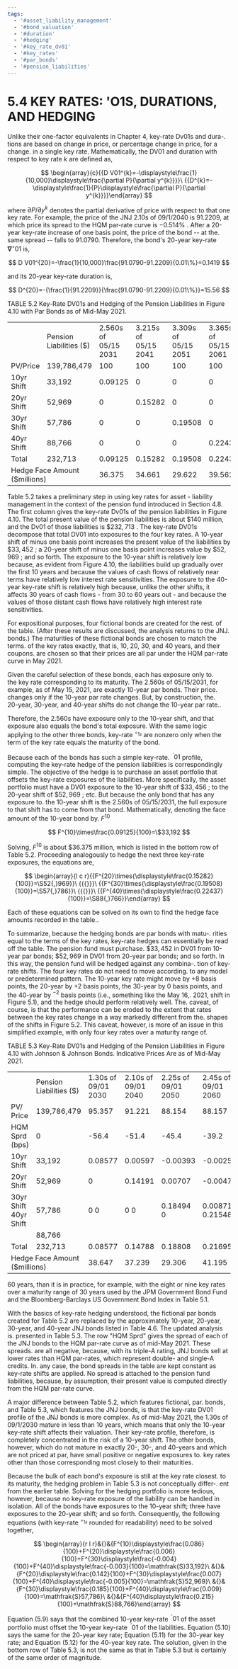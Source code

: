 ```yaml
---
tags:
  - '#asset_liability_management'
  - '#bond_valuation'
  - '#duration'
  - '#hedging'
  - '#key_rate_dv01'
  - '#key_rates'
  - '#par_bonds'
  - '#pension_liabilities'
---
```

# 5.4 KEY RATES: 'O1S, DURATIONS, AND HEDGING  

Unlike their one-factor equivalents in Chapter 4, key-rate Dv01s and dura-. tions are based on change in price, or percentage change in price, for a change. in a single key rate. Mathematically, the DV01 and duration with respect to key rate $k$ are defined as,  

$$
\begin{array}{c}{{D V01^{k}=-\displaystyle\frac{1}{10,000}\displaystyle\frac{\partial P}{\partial y^{k}}}}\ {{D^{k}=-\displaystyle\frac{1}{P}\displaystyle\frac{\partial P}{\partial y^{k}}}}\end{array}
$$  

where $\partial P/\partial y^{k}$ denotes the partial derivative of price with respect to that one key rate. For example, the price of the JNJ 2.10s of 09/1/2040 is 91.2209, at which price its spread to the HQM par-rate curve is $-0.514\%$ . After a 20-year key-rate increase of one basis point, the price of the bond -- at the. same spread -- falls to 91.0790. Therefore, the bond's 20-year key-rate $\mathbf{\nabla}^{\circ}01$ is,  

$$
D V01^{20}=-\frac{1}{10,000}\frac{91.0790-91.2209}{0.01\%}=0.1419
$$  

and its 20-year key-rate duration is,  

$$
D^{20}=-{\frac{1}{91.2209}}{\frac{91.0790-91.2209}{0.01\%}}=15.56
$$  

TABLE 5.2 Key-Rate DV01s and Hedging of the Pension Liabilities in Figure 4.10 with Par Bonds as of Mid-May 2021.   


<html><body><table><tr><td></td><td>Pension Liabilities ($)</td><td>2.560s of 05/15 2031</td><td>3.215s of 05/15 2041</td><td>3.309s of 05/15 2051</td><td>3.365s of 05/15 2061</td></tr><tr><td>PV/Price</td><td>139,786,479</td><td>100</td><td>100</td><td>100</td><td>100</td></tr><tr><td>10yr Shift</td><td>33,192</td><td>0.09125</td><td>0</td><td>0</td><td>0</td></tr><tr><td>20yr Shift</td><td>52,969</td><td>0</td><td>0.15282</td><td>0</td><td>0</td></tr><tr><td>30yr Shift</td><td>57,786</td><td>0</td><td>0</td><td>0.19508</td><td>0</td></tr><tr><td>40yr Shift</td><td>88,766</td><td>0</td><td>0</td><td>0</td><td>0.22437</td></tr><tr><td>Total</td><td>232,713</td><td>0.09125</td><td>0.15282</td><td>0.19508</td><td>0.22437</td></tr><tr><td colspan="2">Hedge Face Amount ($millions)</td><td>36.375</td><td>34.661</td><td>29.622</td><td>39.562</td></tr></table></body></html>  

Table 5.2 takes a preliminary step in using key rates for asset - liability management in the context of the pension fund introduced in Section 4.8. The first column gives the key-rate Dv01s of the pension liabilities in Figure 4.10. The total present value of the pension liabilities is about $\$140$ million, and the Dv01 of those liabilities is $\$232,713$ . The key-rate DV01s decompose that total DV01 into exposures to the four key rates. A 10-year shift of minus one basis point increases the present value of the liabilities by $\$33,452$ ; a 20-year shift of minus one basis point increases value by $\$52,969$ ; and so forth. The exposure to the 10-year shift is relatively low because, as evident from Figure 4.10, the liabilities build up gradually over the first 10 years and because the values of cash flows of relatively near terms have relatively low interest rate sensitivities. The exposure to the 40-year key-rate shift is relatively high because, unlike the other shifts, it affects 30 years of cash flows - from 30 to 60 years out - and because the values of those distant cash flows have relatively high interest rate sensitivities.  

For expositional purposes, four fictional bonds are created for the rest. of the table. (After these results are discussed, the analysis returns to the JNJ. bonds.) The maturities of these fictional bonds are chosen to match the terms. of the key rates exactly, that is, 10, 20, 30, and 40 years, and their coupons. are chosen so that their prices are all par under the HQM par-rate curve in May 2021.  

Given the careful selection of these bonds, each has exposure only to.   
the key rate corresponding to its maturity. The 2.560s of 05/15/2031, for   
example, as of May 15, 2021, are exactly 10-year par bonds. Their price.   
changes only if the 10-year par rate changes. But, by construction, the.   
20-year, 30-year, and 40-year shifts do not change the 10-year par rate..  

Therefore, the 2.560s have exposure only to the 10-year shift, and that exposure also equals the bond's total exposure. With the same logic applying to the other three bonds, key-rate $^{\circ_{1s}}$ are nonzero only when the term of the key rate equals the maturity of the bond.  

Because each of the bonds has such a simple key-rate. $^{\ '}01$ profile, computing the key-rate hedge of the pension liabilities is correspondingly simple. The objective of the hedge is to purchase an asset portfolio that offsets the key-rate exposures of the liabilities. More specifically, the asset portfolio must have a DV01 exposure to the 10-year shift of $\$33,456$ ; to the 20-year shift of $\$52,969$ ; etc. But because the only bond that has any exposure to. the 10-year shift is the 2.560s of 05/15/2031, the full exposure to that shift has to come from that bond. Mathematically, denoting the face amount of the 10-year bond by. $F^{10}$  

$$
F^{10}\times\frac{0.09125}{100}=\$33,192
$$  

Solving, $F^{10}$ is about $\$36.375$ million, which is listed in the bottom row of Table 5.2. Proceeding analogously to hedge the next three key-rate exposures, the equations are,  

$$
\begin{array}{l c r}{{F^{20}\times{\displaystyle\frac{0.15282}{100}}=\S52{,}969}}\ {{{}}}\ {{F^{30}\times{\displaystyle\frac{0.19508}{100}}=\S57{,}786}}\ {{{}}}\ {{F^{40}\times{\displaystyle\frac{0.22437}{100}}=\S88{,}766}}\end{array}
$$  

Each of these equations can be solved on its own to find the hedge face amounts recorded in the table..  

To summarize, because the hedging bonds are par bonds with matu-. rities equal to the terms of the key rates, key-rate hedges can essentially be read off the table. The pension fund must purchase. $\$33,452$ in DV01 from 10-year par bonds; $\$52,969$ in DV01 from 20-year par bonds; and so forth. In this way, the pension fund will be hedged against any combina-. tion of key-rate shifts. The four key rates do not need to move according. to any model or predetermined pattern. The 10-year key rate might move by $+8$ basis points, the 20-year by $+2$ basis points, the 30-year by 0 basis points, and the 40-year by $^{-2}$ basis points (i.e., something like the May 16,. 2021, shift in Figure 5.1), and the hedge should perform relatively well. The. caveat, of course, is that the performance can be eroded to the extent that rates between the key rates change in a way markedly different from the. shapes of the shifts in Figure 5.2. This caveat, however, is more of an issue in this simplified example, with only four key rates over a maturity range of.  

TABLE 5.3 Key-Rate DV01s and Hedging of the Pension Liabilities in Figure 4.10 with Johnson & Johnson Bonds. Indicative Prices Are as of Mid-May 2021.   


<html><body><table><tr><td></td><td>Pension Liabilities ($)</td><td>1.30s of 09/01 2030</td><td>2.10s of 09/01 2040</td><td>2.25s of 09/01 2050</td><td>2.45s of 09/01 2060</td></tr><tr><td>PV/ Price</td><td>139,786,479</td><td>95.357</td><td>91.221</td><td>88.154</td><td>88.157</td></tr><tr><td>HQM Sprd (bps)</td><td>0</td><td>-56.4</td><td>-51.4</td><td>-45.4</td><td>-39.2</td></tr><tr><td>10yr Shift</td><td>33,192</td><td>0.08577</td><td>0.00597</td><td>-0.00393</td><td>-0.00250</td></tr><tr><td>20yr Shift</td><td>52,969</td><td>0</td><td>0.14191</td><td>0.00707</td><td>-0.00473</td></tr><tr><td>30yr Shift 40yr Shift</td><td>57,786</td><td>0 0</td><td>0 0</td><td>0.18494 0</td><td>0.00871 0.21548</td></tr><tr><td></td><td>88,766</td><td></td><td></td><td></td><td></td></tr><tr><td>Total</td><td>232,713</td><td>0.08577</td><td>0.14788</td><td>0.18808</td><td>0.21695</td></tr><tr><td colspan="2">Hedge Face Amount ($millions)</td><td>38.647</td><td>37.239</td><td>29.306</td><td>41.195</td></tr></table></body></html>  

60 years, than it is in practice, for example, with the eight or nine key rates over a maturity range of 30 years used by the JPM Government Bond Fund and the Bloomberg-Barclays US Government Bond Index in Table 5.1.  

With the basics of key-rate hedging understood, the fictional par bonds created for Table 5.2 are replaced by the approximately 10-year, 20-year, 30-year, and 40-year JNJ bonds listed in Table 4.6. The updated analysis is. presented in Table 5.3. The row "HQM Sprd" gives the spread of each of the JNJ bonds to the HQM par-rate curve as of mid-May 2021. These spreads. are all negative, because, with its triple-A rating, JNJ bonds sell at lower rates than HQM par-rates, which represent double- and single-A credits. In. any case, the bond spreads in the table are kept constant as key-rate shifts are applied. No spread is attached to the pension fund liabilities, because, by assumption, their present value is computed directly from the HQM par-rate curve.  

A major difference between Table 5.2, which features fictional, par. bonds, and Table 5.3, which features the JNJ bonds, is that the key-rate DV01 profile of the JNJ bonds is more complex. As of mid-May 2021, the 1.30s of 09/1/2030 mature in less than 10 years, which means that only the 10-year key-rate shift affects their valuation. Their key-rate profile, therefore, is completely concentrated in the risk of a 10-year shift. The other bonds, however, which do not mature in exactly 20-, 30-, and 40-years and which are not priced at par, have small positive or negative exposures to. key rates other than those corresponding most closely to their maturities.  

Because the bulk of each bond's exposure is still at the key rate closest. to its maturity, the hedging problem in Table 5.3 is not conceptually differ-. ent from the earlier table. Solving for the hedging portfolio is more tedious, however, because no key-rate exposure of the liability can be handled in isolation. All of the bonds have exposures to the 10-year shift; three have exposures to the 20-year shift; and so forth. Consequently, the following equations (with key-rate $^{\circ_{1s}}$ rounded for readability) need to be solved together,  

$$
\begin{array}{r l r}&{}&{F^{10}\displaystyle\frac{0.086}{100}+F^{20}\displaystyle\frac{0.006}{100}+F^{30}\displaystyle\frac{-0.004}{100}+F^{40}\displaystyle\frac{-0.003}{100}=\mathfrak{S}33,192}\ &{}&{F^{20}\displaystyle\frac{0.142}{100}+F^{30}\displaystyle\frac{0.007}{100}+F^{40}\displaystyle\frac{-0.005}{100}=\mathfrak{S}52,969}\ &{}&{F^{30}\displaystyle\frac{0.185}{100}+F^{40}\displaystyle\frac{0.009}{100}=\mathfrak{S}57,786}\ &{}&{F^{40}\displaystyle\frac{0.215}{100}=\mathfrak{S}88,766}\end{array}
$$  

Equation (5.9) says that the combined 10-year key-rate $^{\ '}01$ of the asset portfolio must offset the 10-year key-rate $^{\ '}01$ of the liabilities. Equation (5.10) says the same for the 20-year key rate; Equation (5.11) for the 30-year key rate; and Equation (5.12) for the 40-year key rate. The solution, given in the bottom row of Table 5.3, is not the same as that in Table 5.3 but is certainly of the same order of magnitude.  
